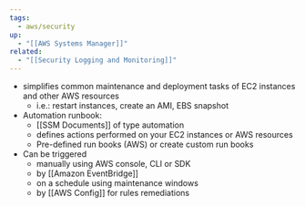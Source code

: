 ```yaml
---
tags:
  - aws/security
up:
  - "[[AWS Systems Manager]]"
related:
  - "[[Security Logging and Monitoring]]"
---
```

- simplifies common maintenance and deployment tasks of EC2 instances and other AWS resources
	- i.e.: restart instances, create an AMI, EBS snapshot
- Automation runbook:
	- [[SSM Documents]] of type automation
	- defines actions performed on your EC2 instances or AWS resources
	- Pre-defined run books (AWS) or create custom run books
- Can be triggered
	- manually using AWS console, CLI or SDK
	- by [[Amazon EventBridge]]
	- on a schedule using maintenance windows
	- by [[AWS Config]] for rules remediations

